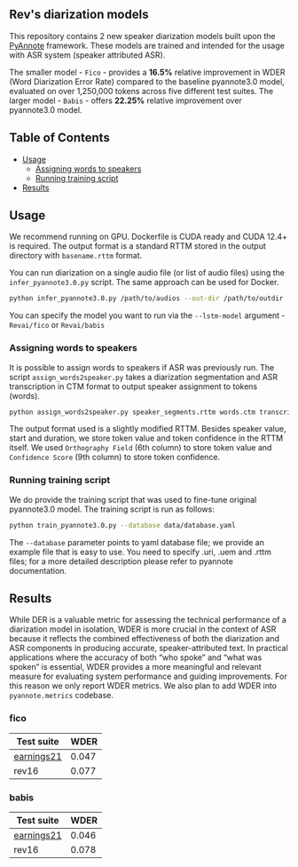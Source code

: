 ## Rev's diarization models
This repository contains 2 new speaker diarization models built upon the
[PyAnnote](https://github.com/pyannote/pyannote-audio) framework. These models are trained and intended 
for the usage with ASR system (speaker attributed ASR). 

The smaller model - `Fico` - provides a **16.5%** relative improvement in WDER (Word Diarization Error Rate) 
compared to the baseline pyannote3.0 model, 
evaluated on over 1,250,000 tokens across five different test suites.
The larger model - `Babis` - offers **22.25%** relative improvement over pyannote3.0 model.

## Table of Contents
- [Usage](#usage)
  - [Assigning words to speakers](#assigning-words-to-speakers)
  - [Running training script](#running-training-script)
- [Results](#results)

## Usage
We recommend running on GPU. Dockerfile is CUDA ready and CUDA 12.4+ is required.
The output format is a standard RTTM stored in the output directory with `basename.rttm` format.

You can run diarization on a single audio file (or list of audio files) using the
`infer_pyannote3.0.py` script. The same approach can be used for Docker.
```bash
python infer_pyannote3.0.py /path/to/audios --out-dir /path/to/outdir
```
You can specify the model you want to run via the `--lstm-model` argument - `Revai/fico` or `Revai/babis` 


### Assigning words to speakers
It is possible to assign words to speakers if ASR was previously run.
The script `assign_words2speaker.py` takes a diarization segmentation and ASR transcription in
CTM format to output speaker assignment to tokens (words). 
```bash
python assign_words2speaker.py speaker_segments.rttm words.ctm transcript.rttm
```
The output format used is a slightly modified RTTM. Besides speaker value, start and duration, we 
store token value and token confidence in the RTTM itself.
We used `Orthography Field` (6th column) to store token value and `Confidence Score` (9th column) 
to store token confidence.

### Running training script
We do provide the training script that was used to fine-tune original pyannote3.0 model.
The training script is run as follows:
```bash
python train_pyannote3.0.py --database data/database.yaml
```
The `--database` parameter points to yaml database file; we provide an example file that is 
easy to use. You need to specify .uri, .uem and .rttm files; for a more detailed 
description please refer to pyannote documentation.


## Results
While DER is a valuable metric for assessing the technical performance of a diarization model 
in isolation, WDER is more crucial in the context of ASR because it reflects the combined 
effectiveness of both the diarization and ASR components in producing accurate, 
speaker-attributed text. In practical applications where the accuracy of both “who spoke” 
and “what was spoken” is essential, WDER provides a more meaningful and relevant measure 
for evaluating system performance and guiding improvements.
For this reason we only report WDER metrics. We also plan to add WDER into `pyannote.metrics`
codebase.

### fico
| Test suite                                                                         | WDER  |
|------------------------------------------------------------------------------------|-------|
| [earnings21](https://github.com/revdotcom/speech-datasets/tree/rttm_v1/earnings21) | 0.047 |
 | rev16 | 0.077 | 

### babis
| Test suite                                                                         | WDER  |
|------------------------------------------------------------------------------------|-------|
| [earnings21](https://github.com/revdotcom/speech-datasets/tree/rttm_v1/earnings21) | 0.046 |
| rev16 | 0.078 |
